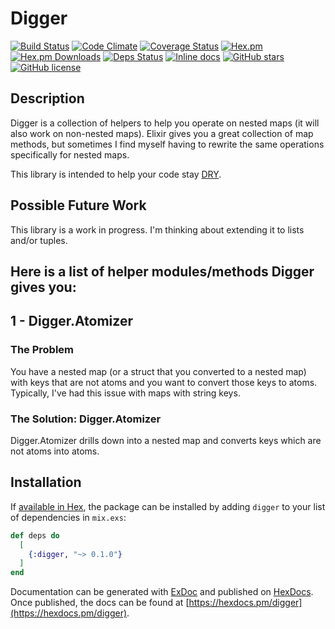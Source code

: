 # Digger

[![Build Status](https://travis-ci.org/treble37/digger.svg?branch=master)](https://travis-ci.org/treble37/digger)
[![Code Climate](https://codeclimate.com/github/treble37/digger/badges/gpa.svg)](https://codeclimate.com/github/treble37/digger)
[![Coverage Status](https://coveralls.io/repos/github/treble37/digger/badge.svg?branch=master)](https://coveralls.io/github/treble37/digger?branch=master)
[![Hex.pm](https://img.shields.io/hexpm/v/digger.svg)](https://hex.pm/packages/digger)
[![Hex.pm Downloads](https://img.shields.io/hexpm/dt/digger.svg)](https://hex.pm/packages/digger)
[![Deps Status](https://beta.hexfaktor.org/badge/all/github/treble37/digger.svg)](https://beta.hexfaktor.org/github/treble37/digger)
[![Inline docs](http://inch-ci.org/github/treble37/digger.svg?branch=master)](http://inch-ci.org/github/treble37/digger)
[![GitHub stars](https://img.shields.io/github/stars/treble37/digger.svg)](https://github.com/treble37/digger/stargazers)
[![GitHub license](https://img.shields.io/badge/license-MIT-blue.svg)](https://raw.githubusercontent.com/treble37/digger/master/LICENSE)

## Description

Digger is a collection of helpers to help you operate on nested maps (it will also work on non-nested maps). Elixir gives you a great collection of map methods, but sometimes I find myself having to rewrite the same operations specifically for nested maps.

This library is intended to help your code stay [DRY](https://en.wikipedia.org/wiki/Don%27t_repeat_yourself).

## Possible Future Work

This library is a work in progress. I'm thinking about extending it to lists and/or tuples.

## Here is a list of helper modules/methods Digger gives you:

## 1 - Digger.Atomizer

### The Problem

You have a nested map (or a struct that you converted to a nested map) with keys that are not atoms and you want to convert those keys to atoms. Typically, I've had this issue with maps with string keys.

### The Solution: Digger.Atomizer

Digger.Atomizer drills down into a nested map and converts keys which are not atoms into atoms.

## Installation

If [available in Hex](https://hex.pm/docs/publish), the package can be installed
by adding `digger` to your list of dependencies in `mix.exs`:

```elixir
def deps do
  [
    {:digger, "~> 0.1.0"}
  ]
end
```

Documentation can be generated with [ExDoc](https://github.com/elixir-lang/ex_doc)
and published on [HexDocs](https://hexdocs.pm). Once published, the docs can
be found at [https://hexdocs.pm/digger](https://hexdocs.pm/digger).

